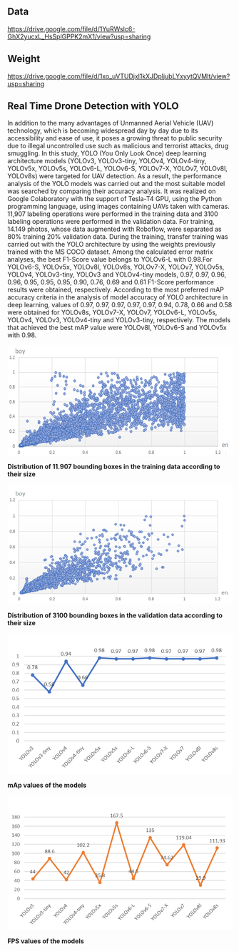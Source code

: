 ## Data
https://drive.google.com/file/d/1YuRWsIc6-GhX2yucxL_HsSplGPPK2mX1/view?usp=sharing

## Weight
https://drive.google.com/file/d/1xo_uVTUDjxl1kXJDpljubLYxyytQVMIt/view?usp=sharing

## Real Time Drone Detection with YOLO
In addition to the many advantages of Unmanned Aerial Vehicle (UAV) technology, which is becoming widespread day by day due to its accessibility and ease of use, it poses a growing threat to public security due to illegal uncontrolled use such as malicious and terrorist attacks, drug smuggling. In this study, YOLO (You Only Look Once) deep learning architecture models (YOLOv3, YOLOv3-tiny, YOLOv4, YOLOv4-tiny, YOLOv5x, YOLOv5s, YOLOv6-L, YOLOv6-S, YOLOv7-X, YOLOv7, YOLOv8l, YOLOv8s) were targeted for UAV detection. As a result, the performance analysis of the YOLO models was carried out and the most suitable model was searched by comparing their accuracy analysis. It was realized on Google Colaboratory with the support of Tesla-T4 GPU, using the Python programming language, using images containing UAVs taken with cameras. 11,907 labeling operations were performed in the training data and 3100 labeling operations were performed in the validation data. For training, 14.149 photos, whose data augmented with Roboflow, were separated as 80% training 20% validation data. During the training, transfer training was carried out with the YOLO architecture by using the weights previously trained with the MS COCO dataset. Among the calculated error matrix analyses, the best F1-Score value belongs to YOLOv6-L with 0.98.For YOLOv6-S, YOLOv5x, YOLOv8l, YOLOv8s, YOLOv7-X, YOLOv7, YOLOv5s, YOLOv4, YOLOv3-tiny, YOLOv3 and YOLOv4-tiny models, 0.97, 0.97, 0.96, 0.96, 0.95, 0.95, 0.95, 0.90, 0.76, 0.69 and 0.61 F1-Score performance results were obtained, respectively. According to the most preferred mAP accuracy criteria in the analysis of model accuracy of YOLO architecture in deep learning, values of 0.97, 0.97, 0.97, 0.97, 0.97, 0.94, 0.78, 0.66 and 0.58 were obtained for YOLOv8s, YOLOv7-X, YOLOv7, YOLOv6-L, YOLOv5s, YOLOv4, YOLOv3, YOLOv4-tiny and YOLOv3-tiny, respectively. The models that achieved the best mAP value were YOLOv8l, YOLOv6-S and YOLOv5x with 0.98.

![Image](https://github.com/emineeminesahin/DroneDetectionWithYOLO/blob/main/images/Training%20data.png)

**Distribution of 11.907 bounding boxes in the training data according to their size** 

![Image](https://github.com/emineeminesahin/DroneDetectionWithYOLO/blob/main/images/validation%20data.png)

**Distribution of 3100 bounding boxes in the validation data according to their size**

![Image](https://github.com/emineeminesahin/DroneDetectionWithYOLO/blob/main/images/mAp.png)

**mAp values of the models**

![Image](https://github.com/emineeminesahin/DroneDetectionWithYOLO/blob/main/images/f1-score.png)

**FPS values of the models**

